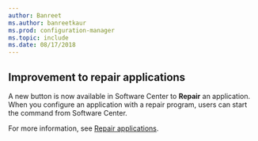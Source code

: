 ```yaml
---
author: Banreet
ms.author: banreetkaur
ms.prod: configuration-manager
ms.topic: include
ms.date: 08/17/2018
---
```


## <a name="bkmk_repair"></a> Improvement to repair applications
<!--1357866-->

A new button is now available in Software Center to **Repair** an application. When you configure an application with a repair program, users can start the command from Software Center. 

For more information, see [Repair applications](../capabilities-in-technical-preview-1807.md#bkmk_app-repair).


